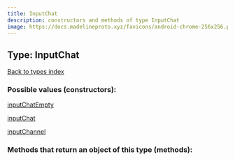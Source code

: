 ```yaml
---
title: InputChat
description: constructors and methods of type InputChat
image: https://docs.madelineproto.xyz/favicons/android-chrome-256x256.png
---
```

## Type: InputChat  
[Back to types index](index.md)



### Possible values (constructors):

[inputChatEmpty](../constructors/inputChatEmpty.md)  

[inputChat](../constructors/inputChat.md)  

[inputChannel](../constructors/inputChannel.md)  



### Methods that return an object of this type (methods):



